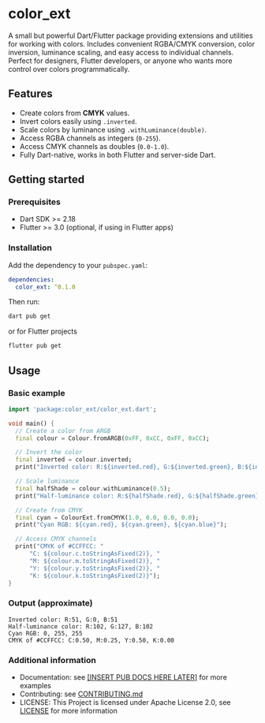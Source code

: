<!-- 
This README describes the package. If you publish this package to pub.dev,
this README's contents appear on the landing page for your package.

For information about how to write a good package README, see the guide for
[writing package pages](https://dart.dev/tools/pub/writing-package-pages). 

For general information about developing packages, see the Dart guide for
[creating packages](https://dart.dev/guides/libraries/create-packages)
and the Flutter guide for
[developing packages and plugins](https://flutter.dev/to/develop-packages). 
-->

# color_ext

A small but powerful Dart/Flutter package providing extensions and utilities for working with colors. Includes convenient RGBA/CMYK conversion, color inversion, luminance scaling, and easy access to individual channels. Perfect for designers, Flutter developers, or anyone who wants more control over colors programmatically.

## Features

- Create colors from **CMYK** values.  
- Invert colors easily using `.inverted`.  
- Scale colors by luminance using `.withLuminance(double)`.  
- Access RGBA channels as integers (`0-255`).  
- Access CMYK channels as doubles (`0.0-1.0`).  
- Fully Dart-native, works in both Flutter and server-side Dart.

## Getting started

### Prerequisites

- Dart SDK >= 2.18  
- Flutter >= 3.0 (optional, if using in Flutter apps)  

### Installation

Add the dependency to your `pubspec.yaml`:

```yaml
dependencies:
  color_ext: ^0.1.0
```

Then run:

```bash
dart pub get
```

or for Flutter projects
```bash
flutter pub get
```

## Usage
### Basic example
```dart
import 'package:color_ext/color_ext.dart';

void main() {
  // Create a color from ARGB
  final colour = Colour.fromARGB(0xFF, 0xCC, 0xFF, 0xCC);

  // Invert the color
  final inverted = colour.inverted;
  print("Inverted color: R:${inverted.red}, G:${inverted.green}, B:${inverted.blue}");

  // Scale luminance
  final halfShade = colour.withLuminance(0.5);
  print("Half-luminance color: R:${halfShade.red}, G:${halfShade.green}, B:${halfShade.blue}");

  // Create from CMYK
  final cyan = ColourExt.fromCMYK(1.0, 0.0, 0.0, 0.0);
  print("Cyan RGB: ${cyan.red}, ${cyan.green}, ${cyan.blue}");

  // Access CMYK channels
  print("CMYK of #CCFFCC: "
      "C: ${colour.c.toStringAsFixed(2)}, "
      "M: ${colour.m.toStringAsFixed(2)}, "
      "Y: ${colour.y.toStringAsFixed(2)}, "
      "K: ${colour.k.toStringAsFixed(2)}");
}
```
### Output (approximate)
```
Inverted color: R:51, G:0, B:51
Half-luminance color: R:102, G:127, B:102
Cyan RGB: 0, 255, 255
CMYK of #CCFFCC: C:0.50, M:0.25, Y:0.50, K:0.00
```
### Additional information
- Documentation: see [[INSERT PUB DOCS HERE LATER]](#) for more examples
- Contributing: see [CONTRIBUTING.md](tree/master/CONTRIBUTING.md)
- LICENSE: This Project is licensed under Apache License 2.0, see [LICENSE](tree/master/LICENSE) for more information